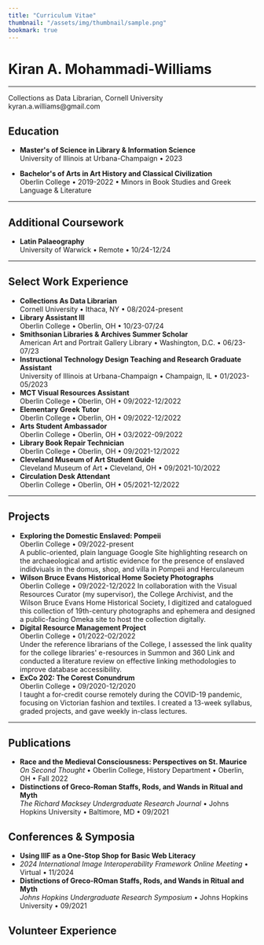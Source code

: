 ```yaml
---
title: "Curriculum Vitae"
thumbnail: "/assets/img/thumbnail/sample.png"
bookmark: true
---
```

# Kiran A. Mohammadi-Williams
<hr>
Collections as Data Librarian, Cornell University
kyran.a.williams@gmail.com

## Education
* **Master's of Science in Library & Information Science** <br>
University of Illinois at Urbana-Champaign • 2023

* **Bachelor's of Arts in Art History and Classical Civilization** <br>
Oberlin College • 2019-2022 • Minors in Book Studies and Greek Language & Literature
<hr>

## Additional Coursework
* **Latin Palaeography** <br>
University of Warwick • Remote • 10/24-12/24
<hr>

## Select Work Experience
* **Collections As Data Librarian** <br>
Cornell University • Ithaca, NY • 08/2024-present
* **Library Assistant III** <br>
Oberlin College • Oberlin, OH • 10/23-07/24
* **Smithsonian Libraries & Archives Summer Scholar** <br>
American Art and Portrait Gallery Library • Washington, D.C. • 06/23-07/23
* **Instructional Technology Design Teaching and Research Graduate Assistant** <br>
University of Illinois at Urbana-Champaign • Champaign, IL • 01/2023-05/2023
* **MCT Visual Resources Assistant** <br>
Oberlin College • Oberlin, OH • 09/2022-12/2022
* **Elementary Greek Tutor** <br>
Oberlin College • Oberlin, OH • 09/2022-12/2022
* **Arts Student Ambassador** <br>
Oberlin College • Oberlin, OH • 03/2022-09/2022
* **Library Book Repair Technician** <br>
Oberlin College • Oberlin, OH • 09/2021-12/2022
* **Cleveland Museum of Art Student Guide** <br>
Cleveland Museum of Art • Cleveland, OH • 09/2021-10/2022
* **Circulation Desk Attendant** <br>
Oberlin College • Oberlin, OH • 05/2021-12/2022
<hr>

## Projects
* **Exploring the Domestic Enslaved: Pompeii** <br>
Oberlin College • 09/2022-present <br>
A public-oriented, plain language Google Site highlighting research on the archaeological and artistic evidence for the presence of enslaved indidviuals in the domus, shop, and villa in Pompeii and Herculaneum
* **Wilson Bruce Evans Historical Home Society Photographs** <br>
Oberlin College • 09/2022-12/2022
In collaboration with the Visual Resources Curator (my supervisor), the College Archivist, and the Wilson Bruce Evans Home Historical Society, I digitized and catalogued this collection of 19th-century photographs and ephemera and designed a public-facing Omeka site to host the collection digitally.
* **Digital Resource Management Project** <br>
Oberlin College • 01/2022-02/2022 <br>
Under the reference librarians of the College, I assessed the link quality for the college libraries' e-resources in Summon and 360 Link and conducted a literature review on effective linking methodologies to improve database accessibility.
* **ExCo 202: The Corest Conundrum** <br>
Oberlin College • 09/2020-12/2020 <br>
I taught a for-credit course remotely during the COVID-19 pandemic, focusing on Victorian fashion and textiles. I created a 13-week syllabus, graded projects, and gave weekly in-class lectures.
<hr>

## Publications
* **Race and the Medieval Consciousness: Perspectives on St. Maurice** <br>
*On Second Thought* • Oberlin College, History Department • Oberlin, OH • Fall 2022 <br>
* **Distinctions of Greco-Roman Staffs, Rods, and Wands in Ritual and Myth** <br>
*The Richard Macksey Undergraduate Research Journal* • Johns Hopkins University • Baltimore, MD • 09/2021 <br>

## Conferences & Symposia
* **Using IIIF as a One-Stop Shop for Basic Web Literacy** <br>
* *2024 International Image Interoperability Framework Online Meeting* • Virtual • 11/2024 <br>
* **Distinctions of Greco-ROman Staffs, Rods, and Wands in Ritual and Myth** <br>
*Johns Hopkins Undergraduate Research Symposium* • Johns Hopkins University • 09/2021 <br>

## Volunteer Experience




